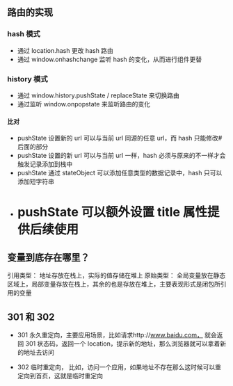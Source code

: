 ## 路由的实现

### hash 模式

- 通过 location.hash 更改 hash 路由
- 通过 window.onhashchange 监听 hash 的变化，从而进行组件更替

### history 模式

- 通过 window.history.pushState / replaceState 来切换路由
- 通过监听 window.onpopstate 来监听路由的变化

#### 比对

- pushState 设置新的 url 可以与当前 url 同源的任意 url，而 hash 只能修改#后面的部分
- pushState 设置的新 url 可以与当前 url 一样，hash 必须与原来的不一样才会触发记录添加到栈中
- pushState 通过 stateObject 可以添加任意类型的数据记录中，hash 只可以添加短字符串
- # pushState 可以额外设置 title 属性提供后续使用

## 变量到底存在哪里？

引用类型： 地址存放在栈上，实际的值存储在堆上
原始类型： 全局变量放在静态区域上，局部变量存放在栈上，其余的也是存放在堆上，主要表现形式是闭包所引用的变量

## 301 和 302

- 301 永久重定向，主要应用场景，比如请求http://www.baidu.com， 就会返回 301 状态码，返回一个 location，提示新的地址，那么浏览器就可以拿着新的地址去访问

- 302 临时重定向， 比如，访问一个应用，如果地址不存在那么这时候可以重定向到首页，这就是临时重定向
